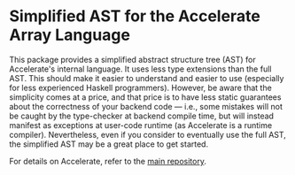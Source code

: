 Simplified AST for the Accelerate Array Language
================================================

This package provides a simplified abstract structure tree (AST) for Accelerate's internal language. It uses less type extensions than the full AST. This should make it easier to understand and easier to use (especially for less experienced Haskell programmers). However, be aware that the simplicity comes at a price, and that price is to have less static guarantees about the correctness of your backend code — i.e., some mistakes will not be caught by the type-checker at backend compile time, but will instead manifest as exceptions at user-code runtime (as Accelerate is a runtime compiler). Nevertheless, even if you consider to eventually use the full AST, the simplified AST may be a great place to get started.

For details on Accelerate, refer to the [main repository][GitHub].

  [GitHub]: https://github.com/AccelerateHS/accelerate
